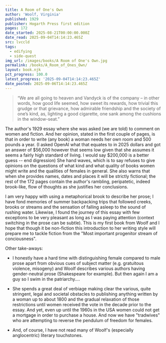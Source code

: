 ```yaml
---
title: A Room of One's Own
author: 'Woolf, Virginia'
published: 1929
publisher: Hogarth Press first edition
pages: 172
date_started: 2025-08-21T00:00:00.000Z
date_read: 2025-09-04T14:14:23.465Z
src: lvccld
tags:
  - edifying
  - side-quest
img_url: /images/books/A Room of One's Own.jpg
permalink: /books/A_Room_of_Ones_Own/
layout: book.njk
pct_progress: 100.0
latest_progress: '2025-09-04T14:14:23.465Z'
date_posted: 2025-09-06T14:14:23.465Z
---
```


<blockquote>“We are all going to heaven and Vandyck is of the company – in other words, how good life seemed, how sweet its rewards, how trivial this grudge or that grievance, how admirable friendship and the society of one’s kind, as, lighting a good cigarette, one sank among the cushions in the window-seat.”
</blockquote>

The author's 1929 essay where she was asked (we are told) to comment on women and fiction.  And her opinion, stated in the first couple of pages, is that in order to write (any book) a woman needs her own room and 500 pounds a year.  (I asked OpenAI what that equates to in 2025 dollars and got an answer of $56,000 however that seems low given that she assumes it seems a fairly high standard of living.  I would say $200,000 is a better guess -- end digression)  She hand waves, which is to say refuses to give opinions on the questions of what kind and what quality of books women might write and the qualities of females in general.  She also warns that when she provides names, dates and places it will be strictly fictional; the rest of the 172 pages contain the author's rambling, peripatetic, indeed brook-like, flow of thoughts as she justifies her conclusions.  

I am very happy with using a metaphorical brook to describe her prose; I have fond memories of summer backpacking trips that followed creeks, brooks or streams and the sensation of falling asleep to the sound of rushing water.  Likewise, I found the journey of this essay with few exceptions to be very pleasant as long as I was paying attention (context switching in the prose can be subtle). This is my first book from Woolf and I hope that though it be non-fiction this introduction to her writing style will prepare me to tackle fiction from the "Most important progenitor stream of conciousness".

Other take-aways:

* I honestly have a hard time with distinguishing female compared to male prose apart from obvious cues of subject matter (e.g. gratuitous violence, misogeny) and Woolf describes various authors having gender-neutral prose (Shakespeare for example).  But then again I am a guy so I swim in the patriarchy....

* She spends a great deal of verbiage making clear the various, quite stringent, legal and societal obstacles to publishing anything written by a woman up to about 1800 and the gradual relaxation of those restrictions until women received the vote in the decade prior to the essay.  And yet, even up until the 1960s in the USA women could not get a mortgage in order to purchase a house.  And now we have "tradwives" who are attempting to reverse the pendulum of freedom for females.

* And, of course, I have not read many of Woolf's (especially anglocentric) literary touchstones.

 <!--
* <span meta="11.2@2025-08-25T15:39:42.556Z"></span> “We are all going to heaven and Vandyck is of the company – in other words, how good life seemed, how sweet its rewards, how trivial this grudge or that grievance, how admirable friendship and the society of one’s kind, as, lighting a good cigarette, one sank among the cushions in the window-seat.”

* <span meta="11.8@2025-08-25T15:49:08.592Z"></span> “A book lay beside me and, opening it, I turned casually enough to Tennyson. And here I found Tennyson was singing:
             There has fallen a splendid tear                 From the passion-flower at the gate.             She is coming, my dove, my dear;                 She is coming, my life, my fate;             The red rose cries, ‘She is near, she is near’;                 And the white rose weeps, ‘She is late’;             The larkspur listens, ‘I hear, I hear’;                 And the lily whispers, ‘I wait.”

* <span meta="26.7@2025-08-26T15:00:08.468Z"></span> “I had been drawing a face, a figure. It was the face and the figure of Professor von X engaged in writing his monumental work entitled The Mental, Moral, and Physical Inferiority of the Female Sex. He was not in my picture a man attractive to women. He was heavily built; he had a great jowl; to balance that he had very small eyes; he was very red in the face. His expression suggested that he was labouring under some emotion that made him jab his pen on the paper as if he were killing some noxious insect as he wrote, but even when he had killed it that did not satisfy him; he must go on killing it; and even so, some cause for anger and irritation remained. Could it be his wife, I asked, looking at my picture? Was she in love with a cavalry officer?”

* <span meta="34.8@2025-08-26T23:05:26.438Z"></span> (end of part 2) “Remove that protection, expose them to the same exertions and activities, make them soldiers and sailors and engine-drivers and dock labourers, and will not women die off so much younger, so much quicker, than men that one will say, ‘I saw a woman today’, as one used to say, ‘I saw an aeroplane’. Anything may happen when womanhood has ceased to be a protected occupation, I thought, opening the door. But what bearing has all this upon the subject of my paper, Women and Fiction? I asked, going indoors.”

* <span meta="42.2@2025-08-29T02:02:49.326Z"></span> “It was the relic of the sense of chastity that dictated anonymity to women even so late in the nineteenth century. Currer Bell, George Eliot, George Sand, all the victims of inner strife as their writings prove, sought ineffectively to veil themselves by using the name of a man.”

* <span meta="62.7@2025-09-01T02:55:47.328Z"></span> “ One must have been something of a firebrand to say to oneself, Oh, but they can’t buy literature too. Literature is open to everybody. I refuse to allow you, Beadle though you are, to turn me off the grass. Lock up your libraries if you like; but there is no gate, no lock, no bolt that you can set upon the freedom of my mind.
But whatever effect discouragement and criticism ”

* <span meta="79.5@2025-09-01T23:13:08.964Z"></span> “And there is the girl behind the counter too – I would as soon have her true history as the hundred and fiftieth life of Napoleon or seventieth study of Keats and his use of Miltonic inversion which old Professor Z and his like are now inditing. And then I went on very warily, on the very tips of my toes (so cowardly am I, so afraid of the lash that was once almost laid on my own shoulders), to murmur that she should also learn to laugh, without bitterness, at the vanities – say rather at the peculiarities, for it is a less offensive word – of the other sex.”

* <span meta="77@2025-09-02T00:00:03.690Z"></span> “But she did her best. Considering that Mary Carmichael was no genius, but an unknown girl writing her first novel in a bed-sitting-room, without enough of those desirable things, time, money, and idleness, she did not do so badly, I thought.”

* <span meta="84.3@2025-09-04T14:14:23.465Z"></span> “No opinion has been expressed, you may say, upon the comparative merits of the sexes even as writers. That was done purposely, because, even if the time had come for such a valuation – and it is far more important at the moment to know how much money women had and how many rooms than to theorize about their capacities – even if the time had come I do not believe that gifts, whether of mind or character, can be weighed like sugar and butter, not even in Cambridge, where they are so adept at putting people into classes and fixing caps on their heads and letters after their names.”
--> 
